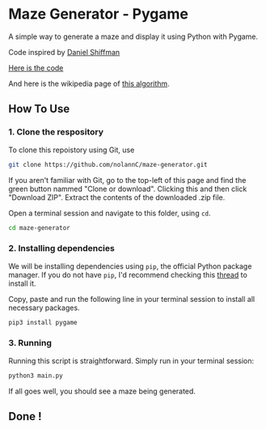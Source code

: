 # Maze Generator - Pygame

A simple way to generate a maze and display it using Python with Pygame.

Code inspired by [Daniel Shiffman](https://www.youtube.com/c/TheCodingTrain)

[Here is the code](https://github.com/CodingTrain/website/tree/dbd1dfe415fd0a6e1f2bbeb8675e39c42d32ee71/CodingChallenges/CC_010_Maze_DFS/P5)

And here is the wikipedia page of [this algorithm](https://en.wikipedia.org/wiki/Maze_generation_algorithm).

## How To Use

### 1. Clone the respository

To clone this repoistory using Git, use

```bash
git clone https://github.com/nolannC/maze-generator.git
```

If you aren't familiar with Git, go to the top-left of this page and find the green button nammed "Clone or download". Clicking this and then click "Download ZIP". Extract the contents of the downloaded .zip file.

Open a terminal session and navigate to this folder, using `cd`.

```bash
cd maze-generator
```

### 2. Installing dependencies

We will be installing dependencies using `pip`, the official Python package manager. If you do not have `pip`, I'd recommend checking this [thread](https://stackoverflow.com/questions/6587507/how-to-install-pip-with-python-3/) to install it.

Copy, paste and run the following line in your terminal session to install all necessary packages.

```bash
pip3 install pygame
```

### 3. Running

Running this script is straightforward. Simply run in your terminal session:

```bash
python3 main.py
```

If all goes well, you should see a maze being generated.

## Done !